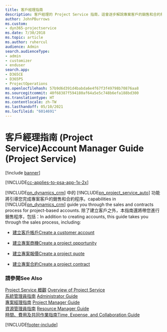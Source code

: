 ```yaml
---
title: 客戶經理指南
description: 客戶經理的 Project Service 指南，這會逐步解說專案客戶的銷售和合約程序
author: JohnPBurrows
ms.custom:
- dyn365-projectservice
ms.date: 7/30/2018
ms.topic: article
ms.author: ruhercul
audience: Admin
search.audienceType:
- admin
- customizer
- enduser
search.app:
- D365CE
- D365PS
- ProjectOperations
ms.openlocfilehash: 57b9d6d391d4babda6e4f67f3f49798b70876aa8
ms.sourcegitcommit: 40f68387f594180af64a5e5c748b6efa188bd300
ms.translationtype: HT
ms.contentlocale: zh-TW
ms.lasthandoff: 05/10/2021
ms.locfileid: "6014691"
---
```

# <a name="account-manager-guide-project-service"></a><span data-ttu-id="72cd2-103">客戶經理指南 (Project Service)</span><span class="sxs-lookup"><span data-stu-id="72cd2-103">Account Manager Guide (Project Service)</span></span>

[!include [banner](../includes/psa-now-project-operations.md)]

[!INCLUDE[cc-applies-to-psa-app-1x-2x](../includes/cc-applies-to-psa-app-1x-2x.md)]

[!INCLUDE[pn_dynamics_crm](../includes/pn-dynamics-crm.md)] <span data-ttu-id="72cd2-104">中的 [!INCLUDE[pn_project_service_auto](../includes/pn-project-service-auto.md)] 功能將引導您完成專案客戶的銷售和合約程序。</span><span class="sxs-lookup"><span data-stu-id="72cd2-104">capabilities in [!INCLUDE[pn_dynamics_crm](../includes/pn-dynamics-crm.md)] guide you through the sales and contracts process for project-based accounts.</span></span> <span data-ttu-id="72cd2-105">除了建立客戶之外，本指南還將帶您進行銷售程序，包括：</span><span class="sxs-lookup"><span data-stu-id="72cd2-105">In addition to creating accounts, this guide takes you through the sales process, including:</span></span>  
  
-   [<span data-ttu-id="72cd2-106">建立客戶帳戶</span><span class="sxs-lookup"><span data-stu-id="72cd2-106">Create a customer account</span></span>](../psa/create-customer-account.md)  
  
-   [<span data-ttu-id="72cd2-107">建立專案商機</span><span class="sxs-lookup"><span data-stu-id="72cd2-107">Create a project opportunity</span></span>](../psa/create-project-opportunity.md)  
  
-   [<span data-ttu-id="72cd2-108">建立專案報價</span><span class="sxs-lookup"><span data-stu-id="72cd2-108">Create a project quote</span></span>](../psa/create-project-quote.md)  
  
-   [<span data-ttu-id="72cd2-109">建立專案合約</span><span class="sxs-lookup"><span data-stu-id="72cd2-109">Create a project contract</span></span>](../psa/create-project-contract.md)  
  
  
### <a name="see-also"></a><span data-ttu-id="72cd2-110">請參閱</span><span class="sxs-lookup"><span data-stu-id="72cd2-110">See Also</span></span>  
 <span data-ttu-id="72cd2-111">[Project Service 概觀](../psa/overview.md) </span><span class="sxs-lookup"><span data-stu-id="72cd2-111">[Overview of Project Service](../psa/overview.md) </span></span>  
 <span data-ttu-id="72cd2-112">[系統管理員指南](../psa/admin-guide.md) </span><span class="sxs-lookup"><span data-stu-id="72cd2-112">[Administrator Guide](../psa/admin-guide.md) </span></span>  
 <span data-ttu-id="72cd2-113">[專案經理指南](../psa/project-manager-guide.md) </span><span class="sxs-lookup"><span data-stu-id="72cd2-113">[Project Manager Guide](../psa/project-manager-guide.md) </span></span>  
 <span data-ttu-id="72cd2-114">[資源管理員指南](../psa/resource-manager-guide.md) </span><span class="sxs-lookup"><span data-stu-id="72cd2-114">[Resource Manager Guide](../psa/resource-manager-guide.md) </span></span>  
 [<span data-ttu-id="72cd2-115">時間、費用及共同作業指南</span><span class="sxs-lookup"><span data-stu-id="72cd2-115">Time, Expense, and Collaboration Guide</span></span>](../psa/time-expense-collaboration-guide.md)


[!INCLUDE[footer-include](../includes/footer-banner.md)]